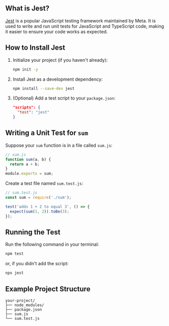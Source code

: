 ## What is Jest?

[Jest](https://jestjs.io/) is a popular JavaScript testing framework maintained by Meta. It is used to write and run unit tests for JavaScript and TypeScript code, making it easier to ensure your code works as expected.

## How to Install Jest

1. Initialize your project (if you haven't already):

	```bash
	npm init -y
	```

2. Install Jest as a development dependency:

	```bash
	npm install --save-dev jest
	```

3. (Optional) Add a test script to your `package.json`:

	```json
	"scripts": {
	  "test": "jest"
	}
	```

## Writing a Unit Test for `sum`

Suppose your `sum` function is in a file called `sum.js`:

```js
// sum.js
function sum(a, b) {
  return a + b;
}
module.exports = sum;
```

Create a test file named `sum.test.js`:

```js
// sum.test.js
const sum = require('./sum');

test('adds 1 + 2 to equal 3', () => {
  expect(sum(1, 2)).toBe(3);
});
```

## Running the Test

Run the following command in your terminal:

```bash
npm test
```

or, if you didn't add the script:

```bash
npx jest
```

## Example Project Structure

```
your-project/
├── node_modules/
├── package.json
├── sum.js
└── sum.test.js
```